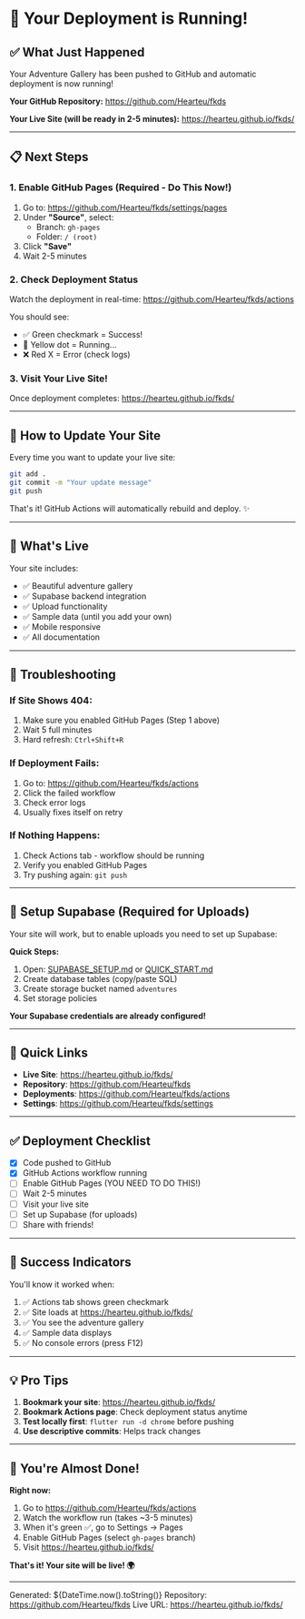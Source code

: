 # 🎉 Your Deployment is Running!

## ✅ What Just Happened

Your Adventure Gallery has been pushed to GitHub and automatic deployment is now running!

**Your GitHub Repository:**
https://github.com/Hearteu/fkds

**Your Live Site (will be ready in 2-5 minutes):**
https://hearteu.github.io/fkds/

---

## 📋 Next Steps

### 1. Enable GitHub Pages (Required - Do This Now!)

1. Go to: https://github.com/Hearteu/fkds/settings/pages
2. Under **"Source"**, select:
   - Branch: `gh-pages`
   - Folder: `/ (root)`
3. Click **"Save"**
4. Wait 2-5 minutes

### 2. Check Deployment Status

Watch the deployment in real-time:
https://github.com/Hearteu/fkds/actions

You should see:
- ✅ Green checkmark = Success!
- 🔄 Yellow dot = Running...
- ❌ Red X = Error (check logs)

### 3. Visit Your Live Site!

Once deployment completes:
https://hearteu.github.io/fkds/

---

## 🔄 How to Update Your Site

Every time you want to update your live site:

```bash
git add .
git commit -m "Your update message"
git push
```

That's it! GitHub Actions will automatically rebuild and deploy. ✨

---

## 🎨 What's Live

Your site includes:
- ✅ Beautiful adventure gallery
- ✅ Supabase backend integration
- ✅ Upload functionality
- ✅ Sample data (until you add your own)
- ✅ Mobile responsive
- ✅ All documentation

---

## 🔧 Troubleshooting

### If Site Shows 404:
1. Make sure you enabled GitHub Pages (Step 1 above)
2. Wait 5 full minutes
3. Hard refresh: `Ctrl+Shift+R`

### If Deployment Fails:
1. Go to: https://github.com/Hearteu/fkds/actions
2. Click the failed workflow
3. Check error logs
4. Usually fixes itself on retry

### If Nothing Happens:
1. Check Actions tab - workflow should be running
2. Verify you enabled GitHub Pages
3. Try pushing again: `git push`

---

## 📱 Setup Supabase (Required for Uploads)

Your site will work, but to enable uploads you need to set up Supabase:

**Quick Steps:**
1. Open: [SUPABASE_SETUP.md](SUPABASE_SETUP.md) or [QUICK_START.md](QUICK_START.md)
2. Create database tables (copy/paste SQL)
3. Create storage bucket named `adventures`
4. Set storage policies

**Your Supabase credentials are already configured!**

---

## 🎯 Quick Links

- **Live Site**: https://hearteu.github.io/fkds/
- **Repository**: https://github.com/Hearteu/fkds
- **Deployments**: https://github.com/Hearteu/fkds/actions
- **Settings**: https://github.com/Hearteu/fkds/settings

---

## ✅ Deployment Checklist

- [x] Code pushed to GitHub
- [x] GitHub Actions workflow running
- [ ] Enable GitHub Pages (YOU NEED TO DO THIS!)
- [ ] Wait 2-5 minutes
- [ ] Visit your live site
- [ ] Set up Supabase (for uploads)
- [ ] Share with friends!

---

## 🎉 Success Indicators

You'll know it worked when:
1. ✅ Actions tab shows green checkmark
2. ✅ Site loads at https://hearteu.github.io/fkds/
3. ✅ You see the adventure gallery
4. ✅ Sample data displays
5. ✅ No console errors (press F12)

---

## 💡 Pro Tips

1. **Bookmark your site**: https://hearteu.github.io/fkds/
2. **Bookmark Actions page**: Check deployment status anytime
3. **Test locally first**: `flutter run -d chrome` before pushing
4. **Use descriptive commits**: Helps track changes

---

## 🚀 You're Almost Done!

**Right now:**
1. Go to https://github.com/Hearteu/fkds/actions
2. Watch the workflow run (takes ~3-5 minutes)
3. When it's green ✅, go to Settings → Pages
4. Enable GitHub Pages (select `gh-pages` branch)
5. Visit https://hearteu.github.io/fkds/

**That's it! Your site will be live! 🌍**

---

Generated: ${DateTime.now().toString()}
Repository: https://github.com/Hearteu/fkds
Live URL: https://hearteu.github.io/fkds/

